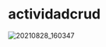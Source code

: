 # actividadcrud
![20210828_160347](https://user-images.githubusercontent.com/82854890/131232346-03b3fc6d-7fbe-4318-a670-62698bdfbb61.gif)


